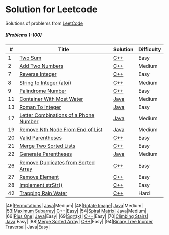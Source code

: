 # Solution for Leetcode
Solutions of problems from [LeetCode](https://leetcode.com/)


##### [Problems 1-100]
| # | Title | Solution | Difficulty |
|---| ----- | -------- | ---------- |
|1|[Two Sum](https://leetcode.com/problems/two-sum/)| [C++](https://github.com/lakshaygoyal425/Leetcode/blob/main/1-100/1.%20Two%20Sum.cpp)|Easy|
|2|[Add Two Numbers](https://leetcode.com/problems/add-two-numbers/)| [C++](https://github.com/lakshaygoyal425/Leetcode/blob/main/1-100/2.%20Add%20Two%20Numbers.cpp)|Medium|
|7|[Reverse Integer](https://leetcode.com/problems/reverse-integer/)| [C++](https://github.com/lakshaygoyal425/Leetcode/blob/main/1-100/7.%20Reverse%20Integer.cpp)|Easy|
|8|[String to Integer (atoi)](https://leetcode.com/problems/string-to-integer-atoi/)| [C++](https://github.com/lakshaygoyal425/Leetcode/blob/main/1-100/8.%20String%20to%20Integer%20(atoi).cpp)|Medium|
|9|[Palindrome Number](https://leetcode.com/problems/palindrome-number/)| [C++](https://github.com/lakshaygoyal425/Leetcode/blob/main/1-100/9.%20Palindrome%20Number.cpp)|Easy|
|11|[Container With Most Water](https://leetcode.com/problems/container-with-most-water/)| [Java](https://github.com/lakshaygoyal425/Leetcode/blob/main/1-100/11.%20Container%20With%20Most%20Water.java)|Medium|
|13|[Roman To Integer](https://leetcode.com/problems/roman-to-integer/)| [Java](https://github.com/lakshaygoyal425/Leetcode/blob/main/1-100/13.%20Roman%20to%20Integer.java)|Easy|
|17|[Letter Combinations of a Phone Number](https://leetcode.com/problems/letter-combinations-of-a-phone-number/)| [Java](https://github.com/lakshaygoyal425/Leetcode/blob/main/1-100/17.%20Letter%20Combinations%20of%20a%20Phone%20Number.java)|Medium|
|19|[Remove Nth Node From End of List](https://leetcode.com/problems/remove-nth-node-from-end-of-list/)| [Java](https://github.com/lakshaygoyal425/Leetcode/blob/main/1-100/19.%20Remove%20Nth%20Node%20From%20End%20of%20List.java)|Medium|
|20|[Valid Parentheses](https://leetcode.com/problems/valid-parentheses/)| [C++](https://github.com/lakshaygoyal425/Leetcode/blob/main/1-100/20.%20Valid%20Parentheses.cpp)|Easy|
|21|[Merge Two Sorted Lists](https://leetcode.com/problems/merge-two-sorted-lists/)| [C++](https://github.com/lakshaygoyal425/Leetcode/blob/main/1-100/21.%20Merge%20Two%20Sorted%20Lists.cpp)|Easy|
|22|[Generate Parentheses](https://leetcode.com/problems/generate-parentheses/)| [Java](https://github.com/lakshaygoyal425/Leetcode/blob/main/1-100/22.%20Generate%20Parentheses.java)|Medium|
|26|[Remove Duplicates from Sorted Array](https://leetcode.com/problems/remove-duplicates-from-sorted-array/)| [C++](https://github.com/lakshaygoyal425/Leetcode/blob/main/1-100/26.%20Remove%20Duplicates%20from%20Sorted%20Array.cpp)|Easy|
|27|[Remove Element](https://leetcode.com/problems/remove-element/)| [C++](https://github.com/lakshaygoyal425/Leetcode/blob/main/1-100/27.%20Remove%20Element.cpp)|Easy|
|28|[Implement strStr()](https://leetcode.com/problems/implement-strstr/)| [C++](https://github.com/lakshaygoyal425/Leetcode/blob/main/1-100/28.%20Implement%20strStr().cpp)|Easy|
|42|[Trapping Rain Water](https://leetcode.com/problems/trapping-rain-water/)| [C++](https://github.com/lakshaygoyal425/Leetcode/blob/main/1-100/42.%20Trapping%20Rain%20Water.cpp)|Hard|



|46|[Permutations](https://leetcode.com/problems/permutations/)| [Java](https://github.com/lakshaygoyal425/Leetcode/blob/main/1-100/46.%20Permutations.java)|Medium|
|48|[Rotate Image](https://leetcode.com/problems/rotate-image/)| [Java](https://github.com/lakshaygoyal425/Leetcode/blob/main/1-100/48.%20Rotate%20Image.java)|Medium|
|53|[Maximum Subarray](https://leetcode.com/problems/maximum-subarray/)| [C++](https://github.com/lakshaygoyal425/Leetcode/blob/main/1-100/53.%20Maximum%20Subarray.cpp)|Easy|
|54|[Spiral Matrix](https://leetcode.com/problems/spiral-matrix/)| [Java](https://github.com/lakshaygoyal425/Leetcode/blob/main/1-100/54.%20Spiral%20Matrix.java)|Medium|
|66|[Plus One](https://leetcode.com/problems/plus-one/)| [Java](https://github.com/lakshaygoyal425/Leetcode/blob/main/1-100/66.%20Plus%20One.cpp)|Easy|
|69|[Sqrt(x)](https://leetcode.com/problems/sqrtx/)| [C++](https://github.com/lakshaygoyal425/Leetcode/blob/main/1-100/69.%20Sqrt(x).cpp)|Easy|
|70|[Climbing Stairs](https://leetcode.com/problems/climbing-stairs/)| [Java](https://github.com/lakshaygoyal425/Leetcode/blob/main/1-100/70.%20Climbing%20Stairs.cpp)|Easy|
|88|[Merge Sorted Array](https://leetcode.com/problems/merge-sorted-array/)| [C++](https://github.com/lakshaygoyal425/Leetcode/blob/main/1-100/88.%20Merge%20Sorted%20Array.cpp)|Easy|
|94|[Binary Tree Inorder Traversal](https://leetcode.com/problems/binary-tree-inorder-traversal/)| [Java](https://github.com/lakshaygoyal425/Leetcode/blob/main/1-100/94.%20Binary%20Tree%20Inorder%20Traversal.cpp)|Easy|



